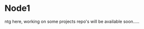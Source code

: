 # Node1
ntg here, working on some projects
repo's will be available soon.....
  
  
  
  
  
   
 
 
 
